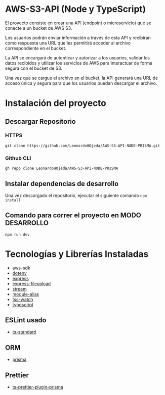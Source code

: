# AWS-S3-API (Node y TypeScript)

El proyecto consiste en crear una API (endpoint o microservicio) que se conecte a un bucket de AWS S3.

Los usuarios podrán enviar información a través de esta API y recibirán como respuesta una URL que les permitirá acceder al archivo correspondiente en el bucket.

La API se encargará de autenticar y autorizar a los usuarios, validar los datos recibidos y utilizar los servicios de AWS para interactuar de forma segura con el bucket de S3.

Una vez que se cargue el archivo en el bucket, la API generará una URL de acceso única y segura para que los usuarios puedan descargar el archivo.

# Instalación del proyecto

## Descargar Repositorio
### HTTPS
`git clone https://github.com/LeonardoHOjeda/AWS-S3-API-NODE-PRISMA.git`

### Github CLI
`gh repo clone LeonardoHOjeda/AWS-S3-API-NODE-PRISMA`

## Instalar dependencias de desarrollo

Una vez descargado el repositorio, ejecutar el siguiente comando
`npm install`

## Comando para correr el proyecto en **MODO DESARROLLO**

`npm run dev`

# Tecnologías y Librerías Instaladas

- [aws-sdk](https://www.npmjs.com/package/aws-sdk)
- [dotenv](https://www.npmjs.com/package/dotenv)
- [express](https://www.npmjs.com/package/express)
- [express-fileupload](https://www.npmjs.com/package/express)
- [stream](https://www.npmjs.com/package/express)
- [module-alias](https://www.npmjs.com/package/module-alias)
- [tsc-watch](https://www.npmjs.com/package/tsc-watch)
- [typescript](https://www.npmjs.com/package/typescript)

## ESLint usado

- [ts-standard](https://www.npmjs.com/package/ts-standard)

## ORM
- [prisma](https://www.npmjs.com/package/ts-standard)

## Prettier
- [ts-prettier-plugin-prisma](https://www.npmjs.com/package/ts-standard)

